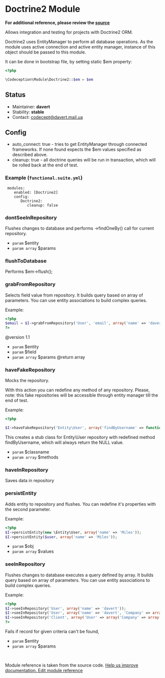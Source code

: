 # Doctrine2 Module

**For additional reference, please review the [source](https://github.com/Codeception/Codeception/tree/2.0/src/Codeception/Module/Doctrine2.php)**


Allows integration and testing for projects with Doctrine2 ORM.

Doctrine2 uses EntityManager to perform all database operations.
As the module uses active connection and active entity manager, instance of this object should be passed to this module.

It can be done in bootstrap file, by setting static $em property:

``` php
<?php

\Codeception\Module\Doctrine2::$em = $em

```
## Status

* Maintainer: **davert**
* Stability: **stable**
* Contact: codecept@davert.mail.ua

## Config

* auto_connect: true - tries to get EntityManager through connected frameworks. If none found expects the $em values specified as described above.
* cleanup: true - all doctrine queries will be run in transaction, which will be rolled back at the end of test.

 ### Example (`functional.suite.yml`)

     modules:
        enabled: [Doctrine2]
        config:
           Doctrine2:
              cleanup: false












































### dontSeeInRepository
 
Flushes changes to database and performs ->findOneBy() call for current repository.

 * `param` $entity
 * `param array` $params



### flushToDatabase
 
Performs $em->flush();




### grabFromRepository
 
Selects field value from repository.
It builds query based on array of parameters.
You can use entity associations to build complex queries.

Example:

``` php
<?php
$email = $I->grabFromRepository('User', 'email', array('name' => 'davert'));
?>
```

@version 1.1
 * `param` $entity
 * `param` $field
 * `param array` $params
@return array



### haveFakeRepository
 
Mocks the repository.

With this action you can redefine any method of any repository.
Please, note: this fake repositories will be accessible through entity manager till the end of test.

Example:

``` php
<?php

$I->haveFakeRepository('Entity\User', array('findByUsername' => function($username) {  return null; }));

```

This creates a stub class for Entity\User repository with redefined method findByUsername, which will always return the NULL value.

 * `param` $classname
 * `param array` $methods


### haveInRepository
 
Saves data in repository



### persistEntity
 
Adds entity to repository and flushes. You can redefine it's properties with the second parameter.

Example:

``` php
<?php
$I->persistEntity(new \Entity\User, array('name' => 'Miles'));
$I->persistEntity($user, array('name' => 'Miles'));
```

 * `param` $obj
 * `param array` $values




### seeInRepository
 
Flushes changes to database executes a query defined by array.
It builds query based on array of parameters.
You can use entity associations to build complex queries.

Example:

``` php
<?php
$I->seeInRepository('User', array('name' => 'davert'));
$I->seeInRepository('User', array('name' => 'davert', 'Company' => array('name' => 'Codegyre')));
$I->seeInRepository('Client', array('User' => array('Company' => array('name' => 'Codegyre')));
?>
```

Fails if record for given criteria can\'t be found,

 * `param` $entity
 * `param array` $params

<p>&nbsp;</p><div class="alert alert-warning">Module reference is taken from the source code. <a href="https://github.com/Codeception/Codeception/tree/2.0/src/Codeception/Module/Doctrine2.php">Help us improve documentation. Edit module reference</a>
